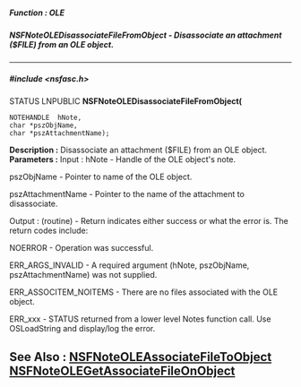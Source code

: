 ##### Function : OLE
##### NSFNoteOLEDisassociateFileFromObject - Disassociate an attachment ($FILE) from an OLE object.
---
##### #include <nsfasc.h>
STATUS LNPUBLIC **NSFNoteOLEDisassociateFileFromObject(**

	NOTEHANDLE  hNote,
	char *pszObjName,
	char *pszAttachmentName);
**Description :**
Disassociate an attachment ($FILE) from an OLE object.
**Parameters :**
Input :
hNote  -  Handle of the OLE object's note.

pszObjName  -  Pointer to name of the OLE object.

pszAttachmentName  -  Pointer to the name of the attachment to disassociate.

Output :
(routine)  -  Return indicates either success or what the error is. The return codes include: 

NOERROR - Operation was successful.

ERR_ARGS_INVALID - A required argument (hNote, pszObjName, pszAttachmentName) was not supplied.

ERR_ASSOCITEM_NOITEMS - There are no files associated with the OLE object.

ERR_xxx - STATUS returned from a lower level Notes function call.  Use OSLoadString and display/log the error.


**See Also :**
[NSFNoteOLEAssociateFileToObject](D:/md_files/NSFNoteOLEAssociateFileToObject.md)
[NSFNoteOLEGetAssociateFileOnObject](D:/md_files/NSFNoteOLEGetAssociateFileOnObject.md)
---
